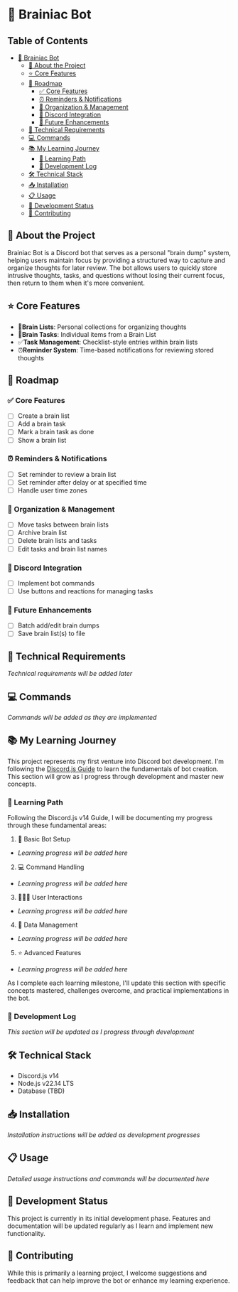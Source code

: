 # 🧠 Brainiac Bot

## Table of Contents

- [🧠 Brainiac Bot](#-brainiac-bot)
  - [📖 About the Project](#-about-the-project)
  - [⭐ Core Features](#-core-features)
  - [🚀 Roadmap](#-roadmap)
    - [✅ Core Features](#-core-features)
    - [⏰ Reminders & Notifications](#-reminders--notifications)
    - [📂 Organization & Management](#-organization--management)
    - [🤖 Discord Integration](#-discord-integration)
    - [🎉 Future Enhancements](#-future-enhancements)
  - [🔧 Technical Requirements](#-technical-requirements)
  - [💻 Commands](#-commands)
  - [📚 My Learning Journey](#-my-learning-journey)
    - [🎯 Learning Path](#-learning-path)
    - [📝 Development Log](#-development-log)
  - [🛠️ Technical Stack](#-technical-stack)
  - [📥 Installation](#-installation)
  - [📋 Usage](#-usage)
  - [🚧 Development Status](#-development-status)
  - [🤝 Contributing](#-contributing)

## 📖 About the Project

Brainiac Bot is a Discord bot that serves as a personal "brain dump" system,
helping users maintain focus by providing a structured way to capture and
organize thoughts for later review. The bot allows users to quickly store
intrusive thoughts, tasks, and questions without losing their current focus,
then return to them when it's more convenient.

## ⭐ Core Features

- 📝**Brain Lists**: Personal collections for organizing thoughts
- 🎯**Brain Tasks**: Individual items from a Brain List
- ✅**Task Management**: Checklist-style entries within brain lists
- ⏰**Reminder System**: Time-based notifications for reviewing stored thoughts

## 🚀 Roadmap

### ✅ Core Features

- [ ] Create a brain list
- [ ] Add a brain task
- [ ] Mark a brain task as done
- [ ] Show a brain list

### ⏰ Reminders & Notifications

- [ ] Set reminder to review a brain list
- [ ] Set reminder after delay or at specified time
- [ ] Handle user time zones

### 📂 Organization & Management

- [ ] Move tasks between brain lists
- [ ] Archive brain list
- [ ] Delete brain lists and tasks
- [ ] Edit tasks and brain list names

### 🤖 Discord Integration

- [ ] Implement bot commands
- [ ] Use buttons and reactions for managing tasks

### 🎉 Future Enhancements

- [ ] Batch add/edit brain dumps
- [ ] Save brain list(s) to file

## 🔧 Technical Requirements

_Technical requirements will be added later_

## 💻 Commands

_Commands will be added as they are implemented_

## 📚 My Learning Journey

This project represents my first venture into Discord bot development. I'm
following the [Discord.js Guide](https://discordjs.guide/) to learn the
fundamentals of bot creation. This section will grow as I progress through
development and master new concepts.

### 🎯 Learning Path

Following the Discord.js v14 Guide, I will be documenting my progress through
these fundamental areas:

1. 🚀 Basic Bot Setup

- _Learning progress will be added here_

2. 💻 Command Handling

- _Learning progress will be added here_

3. 👩🏻‍💻 User Interactions

- _Learning progress will be added here_

4. 💾 Data Management

- _Learning progress will be added here_

5. ⭐ Advanced Features

- _Learning progress will be added here_

As I complete each learning milestone, I'll update this section with specific
concepts mastered, challenges overcome, and practical implementations in the
bot.

### 📝 Development Log

_This section will be updated as I progress through development_

## 🛠️ Technical Stack

- Discord.js v14
- Node.js v22.14 LTS
- Database (TBD)

## 📥 Installation

_Installation instructions will be added as development progresses_

## 📋 Usage

_Detailed usage instructions and commands will be documented here_

## 🚧 Development Status

This project is currently in its initial development phase. Features and
documentation will be updated regularly as I learn and implement new
functionality.

## 🤝 Contributing

While this is primarily a learning project, I welcome suggestions and feedback
that can help improve the bot or enhance my learning experience.
